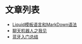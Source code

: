 # 文章列表
- [Liquid模板语言和MarkDown语法](https://alichengong.github.io/chengong.github.io/posts/BlobEditor)
- [聊天机器人之我见](https://alichengong.github.io/chengong.github.io/posts/ChatRob)
- [蓝牙入门总结](https://alichengong.github.io/chengong.github.io/posts/Bluetooth)
